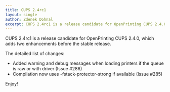 ```yaml
---
title: CUPS 2.4rc1
layout: single
author: Zdenek Dohnal
excerpt: CUPS 2.4rc1 is a release candidate for OpenPrinting CUPS 2.4.0, which adds two enhancements before the stable release.
---
```


CUPS 2.4rc1 is a release candidate for OpenPrinting CUPS 2.4.0, which adds two enhancements before the stable release.

The detailed list of changes:

- Added warning and debug messages when loading printers
 if the queue is raw or with driver (Issue #286)
- Compilation now uses -fstack-protector-strong if available (Issue #285)

Enjoy!

